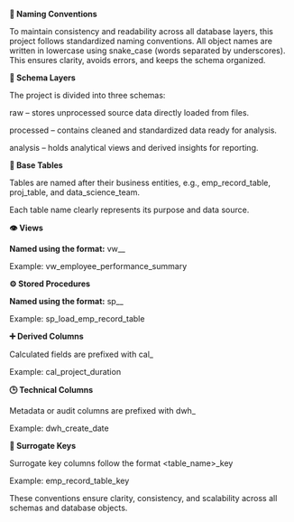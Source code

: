**🧩 Naming Conventions**

To maintain consistency and readability across all database layers, this project follows standardized naming conventions. All object names are written in lowercase using snake_case (words separated by underscores).
This ensures clarity, avoids errors, and keeps the schema organized.

**📂 Schema Layers**

The project is divided into three schemas:

raw – stores unprocessed source data directly loaded from files.

processed – contains cleaned and standardized data ready for analysis.

analysis – holds analytical views and derived insights for reporting.

**🧱 Base Tables**

Tables are named after their business entities, e.g., emp_record_table, proj_table, and data_science_team.

Each table name clearly represents its purpose and data source.

**👁️ Views**

**Named using the format:** vw_<entity>_<purpose>

Example: vw_employee_performance_summary

**⚙️ Stored Procedures**

**Named using the format:** sp_<action>_<entity>

Example: sp_load_emp_record_table

**➕ Derived Columns**

Calculated fields are prefixed with cal_

Example: cal_project_duration

**🕒 Technical Columns**

Metadata or audit columns are prefixed with dwh_

Example: dwh_create_date

**🔑 Surrogate Keys**

Surrogate key columns follow the format <table_name>_key

Example: emp_record_table_key

These conventions ensure clarity, consistency, and scalability across all schemas and database objects.
